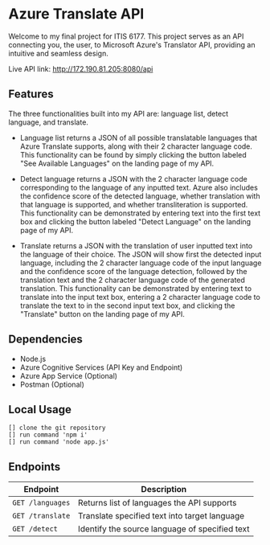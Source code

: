 # Azure Translate API

Welcome to my final project for ITIS 6177. This project serves as an API connecting you, the user, to Microsoft Azure's Translator API, providing an intuitive and seamless design.

Live API link: http://172.190.81.205:8080/api

## Features 

The three functionalities built into my API are: language list, detect language, and translate.

- Language list returns a JSON of all possible translatable languages that Azure Translate supports, along with their 2 character language code. This functionality can be found by simply clicking the button labeled "See Available Languages" on the landing page of my API.

- Detect language returns a JSON with the 2 character language code corresponding to the language of any inputted text. Azure also includes the confidence score of the detected language, whether translation with that language is supported, and whether transliteration is supported. This functionality can be demonstrated by entering text into the first text box and clicking the button labeled "Detect Language" on the landing page of my API.

- Translate returns a JSON with the translation of user inputted text into the language of their choice. The JSON will show first the detected input language, including the 2 character language code of the input language and the confidence score of the language detection, followed by the translation text and the 2 character language code of the generated translation. This functionality can be demonstrated by entering text to translate into the input text box, entering a 2 character language code to translate the text to in the second input text box, and clicking the "Translate" button on the landing page of my API.

## Dependencies 

- Node.js
- Azure Cognitive Services (API Key and Endpoint)
- Azure App Service (Optional)
- Postman (Optional)

## Local Usage

```
[] clone the git repository
[] run command 'npm i'
[] run command 'node app.js'
```  

## Endpoints

| Endpoint             | Description                                     |
| -------------------- | ----------------------------------------------- |
| `GET /languages`     | Returns list of languages the API supports      |
| `GET /translate`     | Translate specified text into target language   |
| `GET /detect`        | Identify the source language of specified text  |
